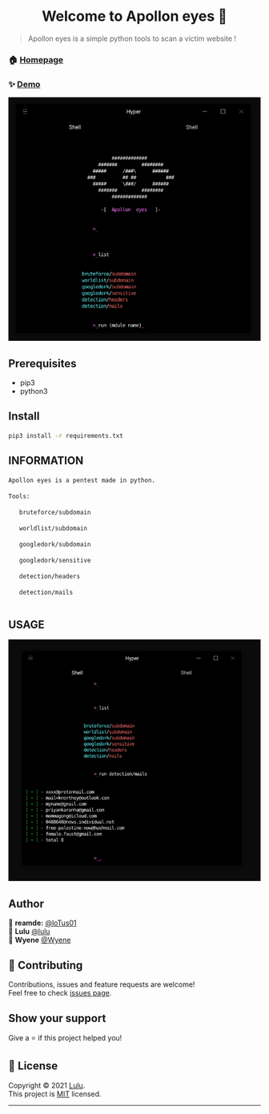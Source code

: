 <h1 align="center">Welcome to Apollon eyes 👋</h1>


> Apollon eyes is a simple python tools to scan a victim website !

### 🏠 [Homepage](https://github.com/ExCLoudVision/Apollon-eyes)

### ✨ [Demo](https://github.com/ExCLoudVision/Apollon-eyes/blob/main/example.png)
<img src="https://github.com/ExCLoudVision/Apollon-eyes/blob/main/example.png"/>

## Prerequisites

- pip3 
- python3

## Install

```sh
pip3 install -r requirements.txt
```

## INFORMATION

 ```
Apollon eyes is a pentest made in python.

Tools:

    bruteforce/subdomain
    
    worldlist/subdomain
    
    googledork/subdomain
    
    googledork/sensitive
    
    detection/headers
    
    detection/mails
    
```

## USAGE
<img src="https://github.com/ExCLoudVision/Apollon-eyes/blob/main/usage.png" />

## Author

👤 **reamde:** [@loTus01](https://github.com/loTus04)<br />
👤 **Lulu** [@lulu](https://github.com/ExCLoudVision)<br />
👤 **Wyene** [@Wyene](https://www.youtube.com/channel/UCHWjG56b-n_mbUW7kzpuZyQ)


## 🤝 Contributing

Contributions, issues and feature requests are welcome!<br />Feel free to check [issues page](https://github.com/ExCLoudVision/Apollon-eyes/issues).

## Show your support

Give a ⭐️ if this project helped you!

## 📝 License

Copyright © 2021 [Lulu](https://github.com/ExCLoudVision).<br />
This project is [MIT](https://github.com/kefranabg/readme-md-generator/blob/master/LICENSE) licensed.

***
